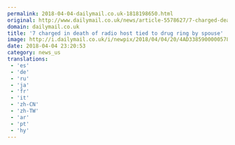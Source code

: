 ```yaml
---
permalink: 2018-04-04-dailymail.co.uk-1818198650.html
original: http://www.dailymail.co.uk/news/article-5578627/7-charged-death-radio-host-tied-drug-ring-spouse.html?ITO=1490&ns_mchannel=rss&ns_campaign=1490
domain: dailymail.co.uk
title: '7 charged in death of radio host tied to drug ring by spouse'
image: http://i.dailymail.co.uk/i/newpix/2018/04/04/20/4AD3385900000578-0-image-a-120_1522869291024.jpg
date: 2018-04-04 23:20:53
category: news_us
translations: 
 - 'es'
 - 'de'
 - 'ru'
 - 'ja'
 - 'fr'
 - 'it'
 - 'zh-CN'
 - 'zh-TW'
 - 'ar'
 - 'pt'
 - 'hy'
---
```


